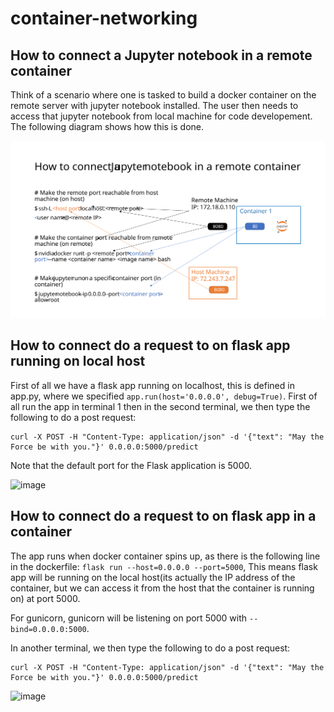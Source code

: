 # container-networking


## How to connect a Jupyter notebook in a remote container
Think of a scenario where one is tasked to build a docker container on the remote server with jupyter notebook installed. The user then needs to access that jupyter notebook from local machine for code developement. The following diagram shows how this is done.

![image](img/container-jupyter.svg)




## How to connect do a request to on flask app running on local host
First of all we have a flask app running on localhost, this is defined in app.py, where we specified `app.run(host='0.0.0.0', debug=True)`. First of all run the app in terminal 1 then in the second terminal, we then type the following to do a post request:

```
curl -X POST -H "Content-Type: application/json" -d '{"text": "May the Force be with you."}' 0.0.0.0:5000/predict
```
Note that the default port for the Flask application is 5000. 

![image](img/XXX.svg)

## How to connect do a request to on flask app in a container
The app runs when docker container spins up, as there is the following line in the dockerfile: `flask run --host=0.0.0.0 --port=5000`, This means flask app will be running on the local host(its actually the IP address of the container, but we can access it from the host that the container is running on) at port 5000.

For gunicorn, gunicorn will be listening on port 5000 with `--bind=0.0.0.0:5000`.

In another terminal, we then type the following to do a post request:

```
curl -X POST -H "Content-Type: application/json" -d '{"text": "May the Force be with you."}' 0.0.0.0:5000/predict
```

![image](img/XXX.svg)

